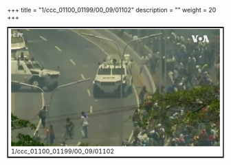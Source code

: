 +++
title = "1/ccc_01100_01199/00_09/01102"
description = ""
weight = 20
+++

<table style="border:2px solid black;max-width:800px;max-height:800px;" 
><tr><td>
<img class="center-fit-jpg"
src="/jpg_/aaa_20190430_NxaOmWaI8sI_01101.jpg">
1/ccc_01100_01199/00_09/01102
</img></td></tr></table>
